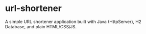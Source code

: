 # url-shortener
A simple URL shortener application built with Java (HttpServer), H2 Database, and plain HTML/CSS/JS.

